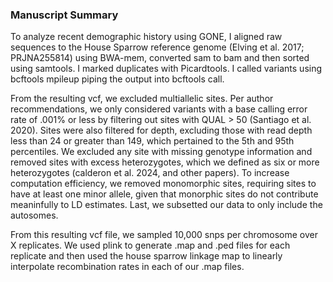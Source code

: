 ### Manuscript Summary 
To analyze recent demographic history using GONE, I aligned raw sequences to the House Sparrow reference genome (Elving et al. 2017; PRJNA255814) using BWA-mem, converted sam to bam and then sorted using samtools. I marked duplicates with Picardtools. I called variants using bcftools mpileup piping the output into bcftools call. 

From the resulting vcf, we excluded multiallelic sites. Per author recommendations, we only considered variants with a base calling error rate of .001% or less by filtering out sites with QUAL > 50 (Santiago et al. 2020). Sites were also filtered for depth, excluding those with read depth less than 24 or greater than 149, which pertained to the 5th and 95th percentiles. We excluded any site with missing genotype information and removed sites with excess heterozygotes, which we defined as six or more heterozygotes (calderon et al. 2024, and other papers). To increase computation efficiency, we removed monomorphic sites, requiring sites to have at least one minor allele, given that monorphic sites do not contribute meaninfully to LD estimates. Last, we subsetted our data to only include the autosomes. 

From this resulting vcf file, we sampled 10,000 snps per chromosome over X replicates. We used plink to generate .map and .ped files for each replicate and then used the house sparrow linkage map to linearly interpolate recombination rates in each of our .map files. 

